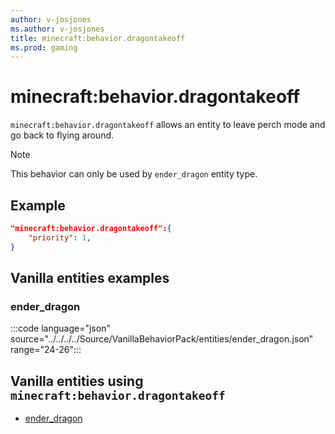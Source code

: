 ```yaml
---
author: v-josjones
ms.author: v-josjones
title: minecraft:behavior.dragontakeoff
ms.prod: gaming
---
```


# minecraft:behavior.dragontakeoff

`minecraft:behavior.dragontakeoff` allows an entity to leave perch mode and go back to flying around.

> [!NOTE]
> This behavior can only be used by `ender_dragon` entity type.

## Example

```json
"minecraft:behavior.dragontakeoff":{
    "priority": 1,
}
```

## Vanilla entities examples

### ender_dragon

:::code language="json" source="../../../../Source/VanillaBehaviorPack/entities/ender_dragon.json" range="24-26":::

## Vanilla entities using `minecraft:behavior.dragontakeoff`

- [ender_dragon](../../../../Source/VanillaBehaviorPack_Snippets/entities/ender_dragon.md)
